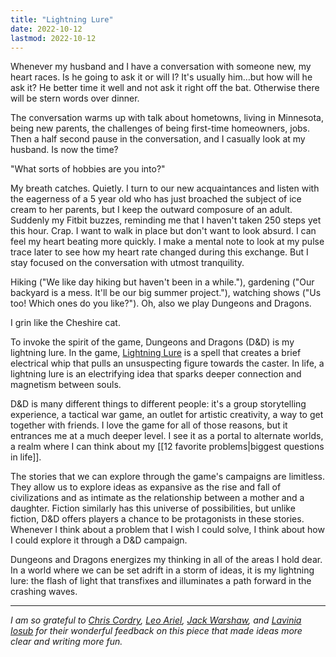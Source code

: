 ```yaml
---
title: "Lightning Lure"
date: 2022-10-12
lastmod: 2022-10-12
---
```


Whenever my husband and I have a conversation with someone new, my heart races. Is he going to ask it or will I? It's usually him…but how will he ask it? He better time it well and not ask it right off the bat. Otherwise there will be stern words over dinner.

The conversation warms up with talk about hometowns, living in Minnesota, being new parents, the challenges of being first-time homeowners, jobs. Then a half second pause in the conversation, and I casually look at my husband. Is now the time?

"What sorts of hobbies are you into?"

My breath catches. Quietly. I turn to our new acquaintances and listen with the eagerness of a 5 year old who has just broached the subject of ice cream to her parents, but I keep the outward composure of an adult. Suddenly my Fitbit buzzes, reminding me that I haven't taken 250 steps yet this hour. Crap. I want to walk in place but don't want to look absurd. I can feel my heart beating more quickly. I make a mental note to look at my pulse trace later to see how my heart rate changed during this exchange. But I stay focused on the conversation with utmost tranquility. 

Hiking ("We like day hiking but haven't been in a while."), gardening ("Our backyard is a mess. It'll be our big summer project."), watching shows ("Us too! Which ones do you like?"). Oh, also we play Dungeons and Dragons.

I grin like the Cheshire cat.

To invoke the spirit of the game, Dungeons and Dragons (D&D) is my lightning lure. In the game, [Lightning Lure](https://blackcitadelrpg.com/spells/lightning-lure-5e/) is a spell that creates a brief electrical whip that pulls an unsuspecting figure towards the caster. In life, a lightning lure is an electrifying idea that sparks deeper connection and magnetism between souls.

D&D is many different things to different people: it's a group storytelling experience, a tactical war game, an outlet for artistic creativity, a way to get together with friends. I love the game for all of those reasons, but it entrances me at a much deeper level. I see it as a portal to alternate worlds, a realm where I can think about my [[12 favorite problems|biggest questions in life]].

The stories that we can explore through the game's campaigns are limitless. They allow us to explore ideas as expansive as the rise and fall of civilizations and as intimate as the relationship between a mother and a daughter. Fiction similarly has this universe of possibilities, but unlike fiction, D&D offers players a chance to be protagonists in these stories. Whenever I think about a problem that I wish I could solve, I think about how I could explore it through a D&D campaign.

Dungeons and Dragons energizes my thinking in all of the areas I hold dear. In a world where we can be set adrift in a storm of ideas, it is my lightning lure: the flash of light that transfixes and illuminates a path forward in the crashing waves.

---

*I am so grateful to [Chris Cordry](https://www.chriscordry.com), [Leo Ariel](https://www.leoariel.com), [Jack Warshaw](https://jackwarshaw.substack.com), and [Lavinia Iosub](https://lavinia-iosub.com) for their wonderful feedback on this piece that made ideas more clear and writing more fun.*
